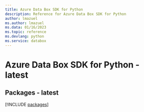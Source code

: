 ```yaml
---
title: Azure Data Box SDK for Python
description: Reference for Azure Data Box SDK for Python
author: lmazuel
ms.author: lmazuel
ms.data: 01/16/2023
ms.topic: reference
ms.devlang: python
ms.service: databox
---
```

# Azure Data Box SDK for Python - latest
## Packages - latest
[!INCLUDE [packages](data-box-index.md)]